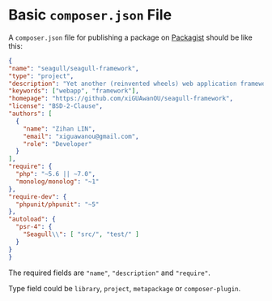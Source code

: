 # Basic `composer.json` File

A `composer.json` file for publishing a package on [Packagist](https://packagist.org/) should be like this:

  ```json
{
  "name": "seagull/seagull-framework",
  "type": "project",
  "description": "Yet another (reinvented wheels) web application framework.",
  "keywords": ["webapp", "framework"],
  "homepage": "https://github.com/xiGUAwanOU/seagull-framework",
  "license": "BSD-2-Clause",
  "authors": [
    {
      "name": "Zihan LIN",
      "email": "xiguawanou@gmail.com",
      "role": "Developer"
    }
  ],
  "require": {
    "php": "~5.6 || ~7.0",
    "monolog/monolog": "~1"    
  },
  "require-dev": {
    "phpunit/phpunit": "~5"
  },
  "autoload": {
    "psr-4": {
      "Seagull\\": [ "src/", "test/" ]
    }
  }
}
  ```

The required fields are `"name"`, `"description"` and `"require"`.

Type field could be `library`, `project`, `metapackage` or `composer-plugin`.
